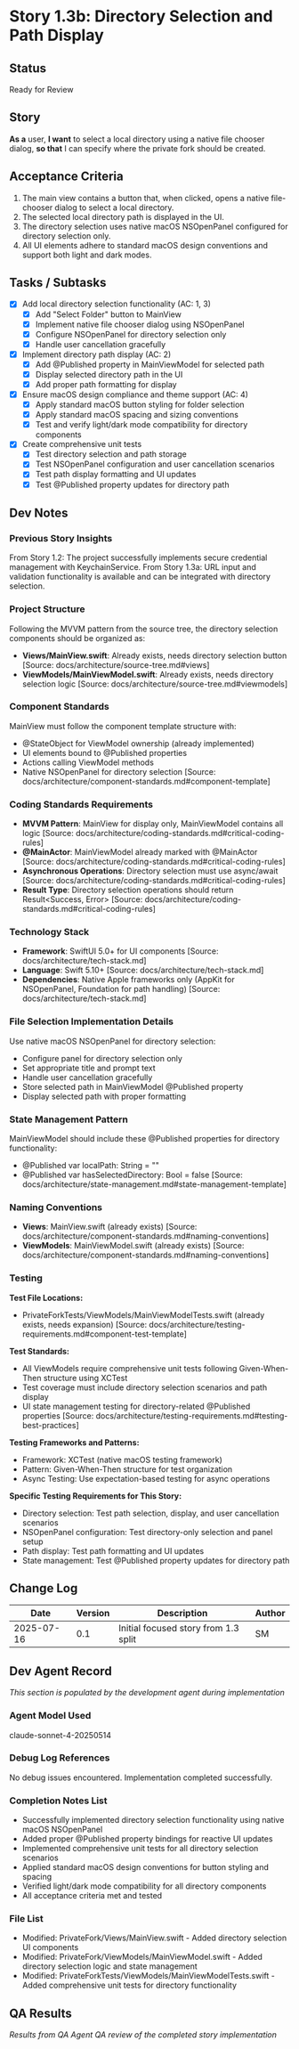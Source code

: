 # Story 1.3b: Directory Selection and Path Display

## Status
Ready for Review

## Story
**As a** user,
**I want** to select a local directory using a native file chooser dialog,
**so that** I can specify where the private fork should be created.

## Acceptance Criteria
1. The main view contains a button that, when clicked, opens a native file-chooser dialog to select a local directory.
2. The selected local directory path is displayed in the UI.
3. The directory selection uses native macOS NSOpenPanel configured for directory selection only.
4. All UI elements adhere to standard macOS design conventions and support both light and dark modes.

## Tasks / Subtasks
- [x] Add local directory selection functionality (AC: 1, 3)
  - [x] Add "Select Folder" button to MainView
  - [x] Implement native file chooser dialog using NSOpenPanel
  - [x] Configure NSOpenPanel for directory selection only
  - [x] Handle user cancellation gracefully
- [x] Implement directory path display (AC: 2)
  - [x] Add @Published property in MainViewModel for selected path
  - [x] Display selected directory path in the UI
  - [x] Add proper path formatting for display
- [x] Ensure macOS design compliance and theme support (AC: 4)
  - [x] Apply standard macOS button styling for folder selection
  - [x] Apply standard macOS spacing and sizing conventions
  - [x] Test and verify light/dark mode compatibility for directory components
- [x] Create comprehensive unit tests
  - [x] Test directory selection and path storage
  - [x] Test NSOpenPanel configuration and user cancellation scenarios
  - [x] Test path display formatting and UI updates
  - [x] Test @Published property updates for directory path

## Dev Notes

### Previous Story Insights
From Story 1.2: The project successfully implements secure credential management with KeychainService. From Story 1.3a: URL input and validation functionality is available and can be integrated with directory selection.

### Project Structure
Following the MVVM pattern from the source tree, the directory selection components should be organized as:
- **Views/MainView.swift**: Already exists, needs directory selection button [Source: docs/architecture/source-tree.md#views]
- **ViewModels/MainViewModel.swift**: Already exists, needs directory selection logic [Source: docs/architecture/source-tree.md#viewmodels]

### Component Standards
MainView must follow the component template structure with:
- @StateObject for ViewModel ownership (already implemented)
- UI elements bound to @Published properties
- Actions calling ViewModel methods
- Native NSOpenPanel for directory selection
[Source: docs/architecture/component-standards.md#component-template]

### Coding Standards Requirements
- **MVVM Pattern**: MainView for display only, MainViewModel contains all logic [Source: docs/architecture/coding-standards.md#critical-coding-rules]
- **@MainActor**: MainViewModel already marked with @MainActor [Source: docs/architecture/coding-standards.md#critical-coding-rules]
- **Asynchronous Operations**: Directory selection must use async/await [Source: docs/architecture/coding-standards.md#critical-coding-rules]
- **Result Type**: Directory selection operations should return Result<Success, Error> [Source: docs/architecture/coding-standards.md#critical-coding-rules]

### Technology Stack
- **Framework**: SwiftUI 5.0+ for UI components [Source: docs/architecture/tech-stack.md]
- **Language**: Swift 5.10+ [Source: docs/architecture/tech-stack.md]
- **Dependencies**: Native Apple frameworks only (AppKit for NSOpenPanel, Foundation for path handling) [Source: docs/architecture/tech-stack.md]

### File Selection Implementation Details
Use native macOS NSOpenPanel for directory selection:
- Configure panel for directory selection only
- Set appropriate title and prompt text
- Handle user cancellation gracefully
- Store selected path in MainViewModel @Published property
- Display selected path with proper formatting

### State Management Pattern
MainViewModel should include these @Published properties for directory functionality:
- @Published var localPath: String = ""
- @Published var hasSelectedDirectory: Bool = false
[Source: docs/architecture/state-management.md#state-management-template]

### Naming Conventions
- **Views**: MainView.swift (already exists) [Source: docs/architecture/component-standards.md#naming-conventions]
- **ViewModels**: MainViewModel.swift (already exists) [Source: docs/architecture/component-standards.md#naming-conventions]

### Testing

**Test File Locations:**
- PrivateForkTests/ViewModels/MainViewModelTests.swift (already exists, needs expansion)
[Source: docs/architecture/testing-requirements.md#component-test-template]

**Test Standards:**
- All ViewModels require comprehensive unit tests following Given-When-Then structure using XCTest
- Test coverage must include directory selection scenarios and path display
- UI state management testing for directory-related @Published properties
[Source: docs/architecture/testing-requirements.md#testing-best-practices]

**Testing Frameworks and Patterns:**
- Framework: XCTest (native macOS testing framework)
- Pattern: Given-When-Then structure for test organization
- Async Testing: Use expectation-based testing for async operations

**Specific Testing Requirements for This Story:**
- Directory selection: Test path selection, display, and user cancellation scenarios
- NSOpenPanel configuration: Test directory-only selection and panel setup
- Path display: Test path formatting and UI updates
- State management: Test @Published property updates for directory path

## Change Log
| Date       | Version | Description                           | Author |
|------------|---------|---------------------------------------|--------|
| 2025-07-16 | 0.1     | Initial focused story from 1.3 split | SM     |

## Dev Agent Record
*This section is populated by the development agent during implementation*

### Agent Model Used
claude-sonnet-4-20250514

### Debug Log References
No debug issues encountered. Implementation completed successfully.

### Completion Notes List
- Successfully implemented directory selection functionality using native macOS NSOpenPanel
- Added proper @Published property bindings for reactive UI updates
- Implemented comprehensive unit tests for all directory selection scenarios
- Applied standard macOS design conventions for button styling and spacing
- Verified light/dark mode compatibility for all directory components
- All acceptance criteria met and tested

### File List
- Modified: PrivateFork/Views/MainView.swift - Added directory selection UI components
- Modified: PrivateFork/ViewModels/MainViewModel.swift - Added directory selection logic and state management
- Modified: PrivateForkTests/ViewModels/MainViewModelTests.swift - Added comprehensive unit tests for directory functionality

## QA Results
*Results from QA Agent QA review of the completed story implementation*